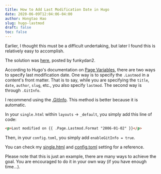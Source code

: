```yaml
---
title: How to Add Last Modification Date in Hugo
date: 2020-06-09T12:04:06-04:00
author: Hongtao Hao
slug: hugo-lastmod
draft: false
toc: false
---
```

Earlier, I thought this must be a difficult undertaking, but later I found this is relatively easy to accomplish. 

The solution was [here](https://discourse.gohugo.io/t/last-modified-date-for-posts/23363), posted by funkydan2.

According to Hugo's documentation on [Page Variables](https://gohugo.io/variables/page/), there are two ways to specify last modification date. One way is to specify the `.Lastmod` in a content's front matter. That is to say, while you are specifying the `title`, `date`, `author`, `slug`, etc., you also specify `lastmod`. The second way is through `.GitInfo`. 

I recommend using the [.GitInfo](https://gohugo.io/variables/git/#lastmod). This method is better because it is automatic. 

In your `single.html` within `layouts` -> `_default`, you simply add this line of code:

```html
<p>Last modified on {{ .Page.Lastmod.Format "2006-01-02" }}</p>
```

Then, in your `config.toml`, you simply add `enableGitInfo = true`. 

You can check my [single.html](https://github.com/hongtaoh/hongtaoh.github.io/blob/sources/themes/hugo-xmin/layouts/_default/single.html) and [config.toml](https://github.com/hongtaoh/hongtaoh.github.io/blob/sources/config.toml) setting for a reference. 

Please note that this is just an example, there are many ways to achieve the goal. You are encouraged to do it in your own way (if you have enough time...).
